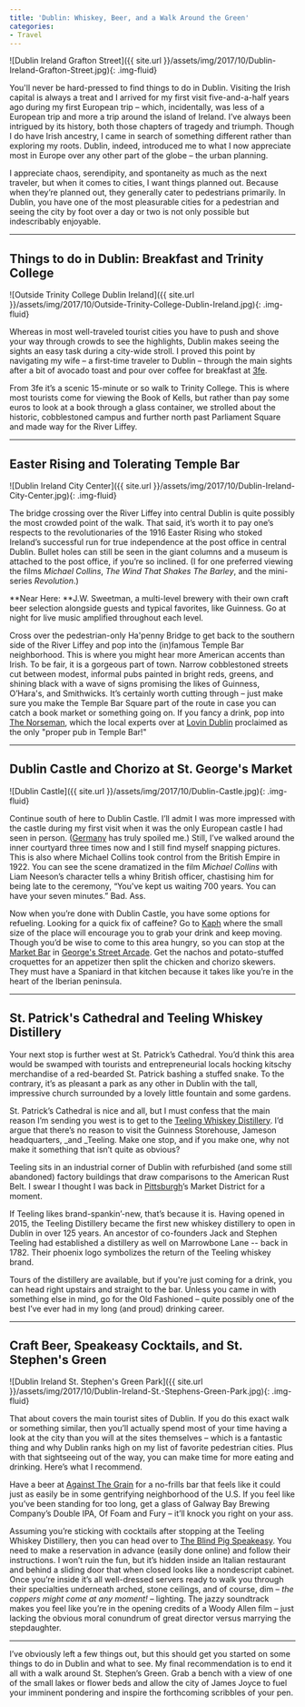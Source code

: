 ```yaml
---
title: 'Dublin: Whiskey, Beer, and a Walk Around the Green'
categories:
- Travel
---
```


![Dublin Ireland Grafton Street]({{ site.url }}/assets/img/2017/10/Dublin-Ireland-Grafton-Street.jpg){: .img-fluid}

You'll never be hard-pressed to find things to do in Dublin. Visiting the Irish capital is always a treat and I arrived for my first visit five-and-a-half years ago during my first European trip – which, incidentally, was less of a European trip and more a trip around the island of Ireland. I’ve always been intrigued by its history, both those chapters of tragedy and triumph. Though I do have Irish ancestry, I came in search of something different rather than exploring my roots. Dublin, indeed, introduced me to what I now appreciate most in Europe over any other part of the globe – the urban planning.

I appreciate chaos, serendipity, and spontaneity as much as the next traveler, but when it comes to cities, I want things planned out. Because when they’re planned out, they generally cater to pedestrians primarily. In Dublin, you have one of the most pleasurable cities for a pedestrian and seeing the city by foot over a day or two is not only possible but indescribably enjoyable.

* * *

## Things to do in Dublin: Breakfast and Trinity College

![Outside Trinity College Dublin Ireland]({{ site.url }}/assets/img/2017/10/Outside-Trinity-College-Dublin-Ireland.jpg){: .img-fluid}

Whereas in most well-traveled tourist cities you have to push and shove your way through crowds to see the highlights, Dublin makes seeing the sights an easy task during a city-wide stroll. I proved this point by navigating my wife – a first-time traveler to Dublin – through the main sights after a bit of avocado toast and pour over coffee for breakfast at [3fe](https://www.3fe.com/).

From 3fe it’s a scenic 15-minute or so walk to Trinity College. This is where most tourists come for viewing the Book of Kells, but rather than pay some euros to look at a book through a glass container, we strolled about the historic, cobblestoned campus and further north past Parliament Square and made way for the River Liffey.

* * *

## Easter Rising and Tolerating Temple Bar

![Dublin Ireland City Center]({{ site.url }}/assets/img/2017/10/Dublin-Ireland-City-Center.jpg){: .img-fluid}

The bridge crossing over the River Liffey into central Dublin is quite possibly the most crowded point of the walk. That said, it’s worth it to pay one’s respects to the revolutionaries of the 1916 Easter Rising who stoked Ireland’s successful run for true independence at the post office in central Dublin. Bullet holes can still be seen in the giant columns and a museum is attached to the post office, if you’re so inclined. (I for one preferred viewing the films _Michael Collins_, _The Wind That Shakes The Barley_, and the mini-series _Revolution_.)

**Near Here: **J.W. Sweetman, a multi-level brewery with their own craft beer selection alongside guests and typical favorites, like Guinness. Go at night for live music amplified throughout each level.

Cross over the pedestrian-only Ha'penny Bridge to get back to the southern side of the River Liffey and pop into the (in)famous Temple Bar neighborhood. This is where you might hear more American accents than Irish. To be fair, it is a gorgeous part of town. Narrow cobblestoned streets cut between modest, informal pubs painted in bright reds, greens, and shining black with a wave of signs promising the likes of Guinness, O’Hara's, and Smithwicks. It’s certainly worth cutting through – just make sure you make the Temple Bar Square part of the route in case you can catch a book market or something going on. If you fancy a drink, pop into [The Norseman](http://www.norseman.ie/), which the local experts over at [Lovin Dublin](https://lovindublin.com/best-of/10-best-craft-beer-pubs-dublin) proclaimed as the only "proper pub in Temple Bar!"

* * *

## Dublin Castle and Chorizo at St. George's Market

![Dublin Castle]({{ site.url }}/assets/img/2017/10/Dublin-Castle.jpg){: .img-fluid}

Continue south of here to Dublin Castle. I’ll admit I was more impressed with the castle during my first visit when it was the only European castle I had seen in person. ([Germany](https://withoutapath.com/travel-guides/germany/) has truly spoiled me.) Still, I’ve walked around the inner courtyard three times now and I still find myself snapping pictures. This is also where Michael Collins took control from the British Empire in 1922. You can see the scene dramatized in the film _Michael Collins_ with Liam Neeson’s character tells a whiny British officer, chastising him for being late to the ceremony, “You've kept us waiting 700 years. You can have your seven minutes.” Bad. Ass.

Now when you’re done with Dublin Castle, you have some options for refueling. Looking for a quick fix of caffeine? Go to [Kaph](http://www.kaph.ie/) where the small size of the place will encourage you to grab your drink and keep moving. Though you’d be wise to come to this area hungry, so you can stop at the [Market Bar](http://www.marketbar.ie/) in [George's Street Arcade](http://www.georgesstreetarcade.com/). Get the nachos and potato-stuffed croquettes for an appetizer then split the chicken and chorizo skewers. They must have a Spaniard in that kitchen because it takes like you’re in the heart of the Iberian peninsula.

* * *

## St. Patrick's Cathedral and Teeling Whiskey Distillery

Your next stop is further west at St. Patrick’s Cathedral. You’d think this area would be swamped with tourists and entrepreneurial locals hocking kitschy merchandise of a red-bearded St. Patrick bashing a stuffed snake. To the contrary, it’s as pleasant a park as any other in Dublin with the tall, impressive church surrounded by a lovely little fountain and some gardens.

St. Patrick’s Cathedral is nice and all, but I must confess that the main reason I’m sending you west is to get to the [Teeling Whiskey Distillery](https://teelingdistillery.com/). I’d argue that there’s no reason to visit the Guinness Storehouse, Jameson headquarters, _and _Teeling. Make one stop, and if you make one, why not make it something that isn’t quite as obvious?

Teeling sits in an industrial corner of Dublin with refurbished (and some still abandoned) factory buildings that draw comparisons to the American Rust Belt. I swear I thought I was back in [Pittsburgh](https://withoutapath.com/traveling-pittsburgh-american-dream/)’s Market District for a moment.

If Teeling likes brand-spankin’-new, that’s because it is. Having opened in 2015, the Teeling Distillery became the first new whiskey distillery to open in Dublin in over 125 years. An ancestor of co-founders Jack and Stephen Teeling had established a distillery as well on Marrowbone Lane -- back in 1782. Their phoenix logo symbolizes the return of the Teeling whiskey brand.

Tours of the distillery are available, but if you're just coming for a drink, you can head right upstairs and straight to the bar. Unless you came in with something else in mind, go for the Old Fashioned – quite possibly one of the best I’ve ever had in my long (and proud) drinking career.

* * *

## Craft Beer, Speakeasy Cocktails, and St. Stephen's Green

![Dublin Ireland St. Stephen's Green Park]({{ site.url }}/assets/img/2017/10/Dublin-Ireland-St.-Stephens-Green-Park.jpg){: .img-fluid}

That about covers the main tourist sites of Dublin. If you do this exact walk or something similar, then you’ll actually spend most of your time having a look at the city than you will at the sites themselves – which is a fantastic thing and why Dublin ranks high on my list of favorite pedestrian cities. Plus with that sightseeing out of the way, you can make time for more eating and drinking. Here’s what I recommend.

Have a beer at [Against The Grain](http://galwaybaybrewery.com/againstthegrain/) for a no-frills bar that feels like it could just as easily be in some gentrifying neighborhood of the U.S. If you feel like you’ve been standing for too long, get a glass of Galway Bay Brewing Company’s Double IPA, Of Foam and Fury – it’ll knock you right on your ass.

Assuming you’re sticking with cocktails after stopping at the Teeling Whiskey Distillery, then you can head over to [The Blind Pig Speakeasy](http://theblindpig.ie/). You need to make a reservation in advance (easily done online) and follow their instructions. I won’t ruin the fun, but it’s hidden inside an Italian restaurant and behind a sliding door that when closed looks like a nondescript cabinet. Once you’re inside it’s all well-dressed servers ready to walk you through their specialties underneath arched, stone ceilings, and of course, dim – _the coppers might come at any moment!_ – lighting. The jazzy soundtrack makes you feel like you’re in the opening credits of a Woody Allen film – just lacking the obvious moral conundrum of great director versus marrying the stepdaughter.

* * *

I’ve obviously left a few things out, but this should get you started on some things to do in Dublin and what to see. My final recommendation is to end it all with a walk around St. Stephen’s Green. Grab a bench with a view of one of the small lakes or flower beds and allow the city of James Joyce to fuel your imminent pondering and inspire the forthcoming scribbles of your pen.
